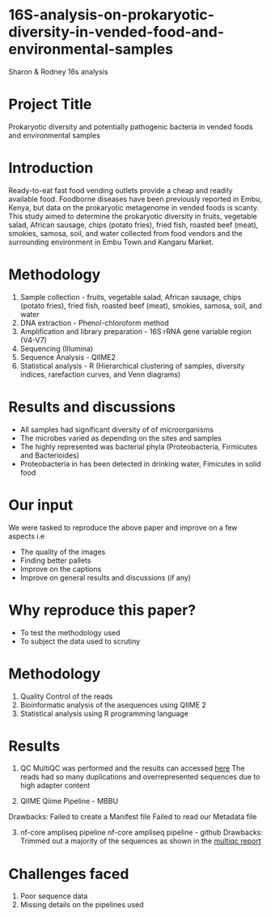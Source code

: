 # 16S-analysis-on-prokaryotic-diversity-in-vended-food-and-environmental-samples
Sharon &amp; Rodney 16s analysis

# Project Title

Prokaryotic diversity and potentially pathogenic bacteria in vended foods and environmental samples

# Introduction

Ready-to-eat fast food vending outlets provide a cheap and readily available food. Foodborne diseases have been previously reported in Embu, Kenya, but data on the prokaryotic metagenome in vended foods is scanty. This study aimed to determine the prokaryotic diversity in fruits, vegetable salad, African sausage, chips (potato fries), fried fish, roasted beef (meat), smokies, samosa, soil, and water collected from food vendors and the surrounding environment in Embu Town and Kangaru Market.

# Methodology 

1. Sample collection - fruits, vegetable salad, African sausage, chips (potato fries), fried fish, roasted beef (meat), smokies, samosa, soil, and water
2. DNA extraction - Phenol-chloroform method
3. Amplification and library preparation - 16S rRNA gene variable region (V4-V7)
4. Sequencing (Illumina)
5. Sequence Analysis - QIIME2 
6. Statistical analysis - R (Hierarchical clustering of samples, diversity indices, rarefaction curves, and Venn diagrams)

# Results and discussions
- All samples had significant diversity of of microorganisms
- The microbes varied as depending on the sites and samples
- The highly represented was bacterial phyla (Proteobacteria, Firmicutes and Bacterioides)
- Proteobacteria in has been detected in drinking water, Fimicutes in solid food

# Our input

We were tasked to reproduce the above paper and improve on a few aspects i.e

- The quality of the images
- Finding better pallets
- Improve on the captions
- Improve on general results and discussions (if any)

# Why reproduce this paper?

- To test the methodology used
- To subject the data used to scrutiny

# Methodology

1. Quality Control of the reads
2. Bioinformatic analysis of the asequences using QIIME 2
3. Statistical analysis using R programming language

# Results
1. QC
MultiQC was performed and the results can accessed [here](https://hpc01.icipe.org/rstudio/files/sharod/data/results/multiqc/multiqc_report.html)
The reads had so many duplications and overrepresented sequences due to high adapter content 

2. QIIME
Qiime Pipeline - MBBU

Drawbacks:
Failed to create a Manifest file
Failed to read our Metadata file

3. nf-core ampliseq pipeline
nf-core ampliseq pipeline - github
Drawbacks:
Trimmed out a majority of the sequences as shown in the [multiqc report](https://hpc01.icipe.org/rstudio/files/sharod/data/results/multiqc/multiqc_report.html)

# Challenges faced

1. Poor sequence data
2. Missing details on the pipelines used

